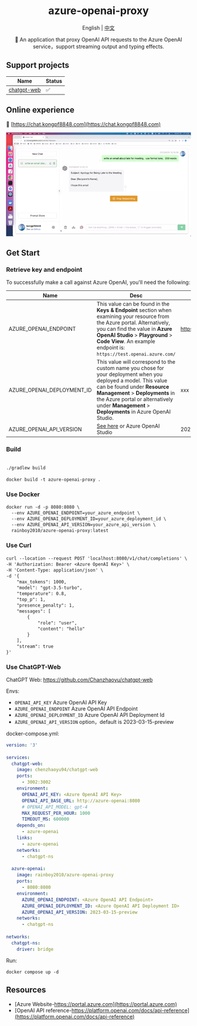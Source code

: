 
<div align="center">
  
<h1 align="center">azure-openai-proxy</h1>

English | [中文](./README_CN.md)

🚀 An application that proxy OpenAI API requests to the Azure OpenAI service，support streaming output and typing effects.

</div>

## Support projects
| Name                                                     | Status |
| -------------------------------------------------------- | ------ |
| [chatgpt-web](https://github.com/Chanzhaoyu/chatgpt-web) | ✅   |

## Online experience
🔗 [https://chat.kongpf8848.com](https://chat.kongpf8848.com)

![](https://github.com/kongpf8848/azure-openai-proxy/blob/master/assets/chatgpt-web.webp) 

## Get Start

### Retrieve key and endpoint

To successfully make a call against Azure OpenAI, you'll need the following:

| Name                  | Desc                                                         | Default                                                  |
| --------------------- | ------------------------------------------------------------ | ----------------------------- |
| AZURE_OPENAI_ENDPOINT | This value can be found in the **Keys & Endpoint** section when examining your resource from the Azure portal. Alternatively, you can find the value in **Azure OpenAI Studio** > **Playground** > **Code View**. An example endpoint is: `https://test.openai.azure.com/`| https://xxx.openai.azure.com/ |
| AZURE_OPENAI_DEPLOYMENT_ID   | This value will correspond to the custom name you chose for your deployment when you deployed a model. This value can be found under **Resource Management** > **Deployments** in the Azure portal or alternatively under **Management** > **Deployments** in Azure OpenAI Studio. | xxx |
| AZURE_OPENAI_API_VERSION  | [See here](https://learn.microsoft.com/en-us/azure/cognitive-services/openai/quickstart?tabs=command-line&pivots=rest-api) or Azure OpenAI Studio | 2023-03-15-preview |

### Build

````shell

./gradlew build

docker build -t azure-openai-proxy .
````

### Use Docker

````shell
docker run -d -p 8080:8080 \
  --env AZURE_OPENAI_ENDPOINT=your_azure_endpoint \
  --env AZURE_OPENAI_DEPLOYMENT_ID=your_azure_deployment_id \
  --env AZURE_OPENAI_API_VERSION=your_azure_api_version \
  rainboy2010/azure-openai-proxy:latest
````

### Use Curl

````shell
curl --location --request POST 'localhost:8080/v1/chat/completions' \
-H 'Authorization: Bearer <Azure OpenAI Key>' \
-H 'Content-Type: application/json' \
-d '{
    "max_tokens": 1000,
    "model": "gpt-3.5-turbo",
    "temperature": 0.8,
    "top_p": 1,
    "presence_penalty": 1,
    "messages": [
        {
            "role": "user",
            "content": "hello"
        }
    ],
    "stream": true
}'
````

### Use ChatGPT-Web

ChatGPT Web: https://github.com/Chanzhaoyu/chatgpt-web


Envs:

- `OPENAI_API_KEY` Azure OpenAI API Key
- `AZURE_OPENAI_ENDPOINT` Azure OpenAI API Endpoint
- `AZURE_OPENAI_DEPLOYMENT_ID` Azure OpenAI API Deployment Id
- `AZURE_OPENAI_API_VERSION` option，default is 2023-03-15-preview
  
docker-compose.yml:

````yaml
version: '3'

services:
  chatgpt-web:
    image: chenzhaoyu94/chatgpt-web
    ports:
      - 3002:3002
    environment:
      OPENAI_API_KEY: <Azure OpenAI API Key>
      OPENAI_API_BASE_URL: http://azure-openai:8080
      # OPENAI_API_MODEL: gpt-4
      MAX_REQUEST_PER_HOUR: 1000
      TIMEOUT_MS: 600000
    depends_on:
      - azure-openai
    links:
      - azure-openai
    networks:
      - chatgpt-ns

  azure-openai:
    image: rainboy2010/azure-openai-proxy
    ports:
      - 8080:8080
    environment:
      AZURE_OPENAI_ENDPOINT: <Azure OpenAI API Endpoint>
      AZURE_OPENAI_DEPLOYMENT_ID: <Azure OpenAI API Deployment ID>
      AZURE_OPENAI_API_VERSION: 2023-03-15-preview
    networks:
      - chatgpt-ns

networks:
  chatgpt-ns:
    driver: bridge
````

Run:

````shell
docker compose up -d
````
## Resources
- [Azure Website-https://portal.azure.com](https://portal.azure.com)
- [OpenAI API reference-https://platform.openai.com/docs/api-reference](https://platform.openai.com/docs/api-reference)

